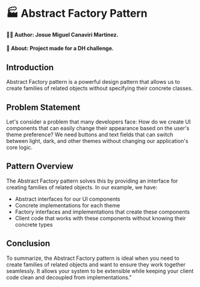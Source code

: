 # 🏭 Abstract Factory Pattern
#### 🧑‍💻 Author: Josue Miguel Canaviri Martinez.
#### 📃 About: Project made for a DH challenge.

## Introduction 
Abstract Factory pattern is a powerful design pattern that allows us to create families of related objects without specifying their concrete classes.

## Problem Statement
Let's consider a problem that many developers face: How do we create UI components that can easily change their appearance based on the user's theme preference? We need buttons and text fields that can switch between light, dark, and other themes without changing our application's core logic.

## Pattern Overview
The Abstract Factory pattern solves this by providing an interface for creating families of related objects. In our example, we have:

* Abstract interfaces for our UI components
* Concrete implementations for each theme
* Factory interfaces and implementations that create these components
* Client code that works with these components without knowing their concrete types

## Conclusion
To summarize, the Abstract Factory pattern is ideal when you need to create families of related objects and want to ensure they work together seamlessly. It allows your system to be extensible while keeping your client code clean and decoupled from implementations."
